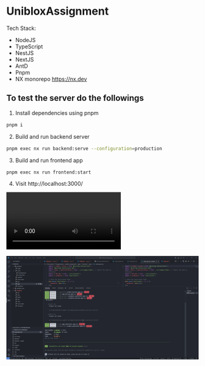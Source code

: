 # UnibloxAssignment

Tech Stack:

- NodeJS
- TypeScript
- NestJS
- NextJS
- AntD
- Pnpm
- NX monorepo https://nx.dev

## To test the server do the followings

1. Install dependencies using pnpm

```sh
pnpm i
```

2. Build and run backend server

```sh
pnpm exec nx run backend:serve --configuration=production
```

3. Build and run frontend app

```sh
pnpm exec nx run frontend:start
```

4. Visit http://localhost:3000/

![demo](./uniblox_demo.mp4)

![unit_test](./unit_test.gif)
